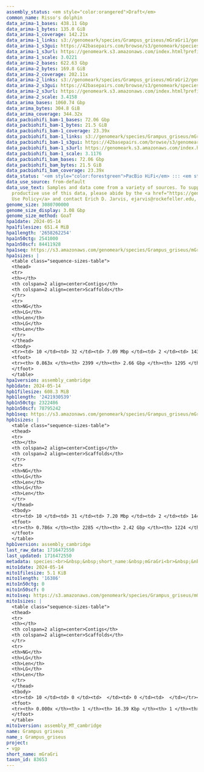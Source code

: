 ```yaml
---
assembly_status: <em style="color:orangered">Draft</em>
common_name: Risso's dolphin
data_arima-1_bases: 438.11 Gbp
data_arima-1_bytes: 135.0 GiB
data_arima-1_coverage: 142.21x
data_arima-1_links: s3://genomeark/species/Grampus_griseus/mGraGri1/genomic_data/arima/<br>
data_arima-1_s3gui: https://42basepairs.com/browse/s3/genomeark/species/Grampus_griseus/mGraGri1/genomic_data/arima/
data_arima-1_s3url: https://genomeark.s3.amazonaws.com/index.html?prefix=species/Grampus_griseus/mGraGri1/genomic_data/arima/
data_arima-1_scale: 3.0221
data_arima-2_bases: 622.63 Gbp
data_arima-2_bytes: 169.8 GiB
data_arima-2_coverage: 202.11x
data_arima-2_links: s3://genomeark/species/Grampus_griseus/mGraGri2/genomic_data/arima/<br>
data_arima-2_s3gui: https://42basepairs.com/browse/s3/genomeark/species/Grampus_griseus/mGraGri2/genomic_data/arima/
data_arima-2_s3url: https://genomeark.s3.amazonaws.com/index.html?prefix=species/Grampus_griseus/mGraGri2/genomic_data/arima/
data_arima-2_scale: 3.4158
data_arima_bases: 1060.74 Gbp
data_arima_bytes: 304.8 GiB
data_arima_coverage: 344.32x
data_pacbiohifi_bam-1_bases: 72.06 Gbp
data_pacbiohifi_bam-1_bytes: 21.5 GiB
data_pacbiohifi_bam-1_coverage: 23.39x
data_pacbiohifi_bam-1_links: s3://genomeark/species/Grampus_griseus/mGraGri1/genomic_data/pacbio_hifi/<br>
data_pacbiohifi_bam-1_s3gui: https://42basepairs.com/browse/s3/genomeark/species/Grampus_griseus/mGraGri1/genomic_data/pacbio_hifi/
data_pacbiohifi_bam-1_s3url: https://genomeark.s3.amazonaws.com/index.html?prefix=species/Grampus_griseus/mGraGri1/genomic_data/pacbio_hifi/
data_pacbiohifi_bam-1_scale: 3.1176
data_pacbiohifi_bam_bases: 72.06 Gbp
data_pacbiohifi_bam_bytes: 21.5 GiB
data_pacbiohifi_bam_coverage: 23.39x
data_status: '<em style="color:forestgreen">PacBio HiFi</em> ::: <em style="color:forestgreen">Arima</em>'
data_use_source: from-default
data_use_text: Samples and data come from a variety of sources. To support fair and
  productive use of this data, please abide by the <a href="https://genome10k.soe.ucsc.edu/data-use-policies/">Data
  Use Policy</a> and contact Erich D. Jarvis, ejarvis@rockefeller.edu, with any questions.
genome_size: 3080700000
genome_size_display: 3.08 Gbp
genome_size_method: GoaT
hpa1date: 2024-05-14
hpa1filesize: 651.4 MiB
hpa1length: '2658262254'
hpa1n50ctg: 2541000
hpa1n50scf: 84411928
hpa1seq: https://s3.amazonaws.com/genomeark/species/Grampus_griseus/mGraGri1/assembly_cambridge/mGraGri1.hap1.asm.20240514.fasta.gz
hpa1sizes: |
  <table class="sequence-sizes-table">
  <thead>
  <tr>
  <th></th>
  <th colspan=2 align=center>Contigs</th>
  <th colspan=2 align=center>Scaffolds</th>
  </tr>
  <tr>
  <th>NG</th>
  <th>LG</th>
  <th>Len</th>
  <th>LG</th>
  <th>Len</th>
  </tr>
  </thead>
  <tbody>
  <tr><td> 10 </td><td> 32 </td><td> 7.09 Mbp </td><td> 2 </td><td> 143.81 Mbp </td></tr><tr><td> 20 </td><td> 83 </td><td> 5.33 Mbp </td><td> 5 </td><td> 115.64 Mbp </td></tr><tr><td> 30 </td><td> 148 </td><td> 4.24 Mbp </td><td> 8 </td><td> 105.73 Mbp </td></tr><tr><td> 40 </td><td> 228 </td><td> 3.44 Mbp </td><td> 11 </td><td> 88.97 Mbp </td></tr><tr style="background-color:#cccccc;"><td> 50 </td><td> 333 </td><td style="background-color:#88ff88;"> 2.54 Mbp </td><td> 14 </td><td style="background-color:#88ff88;"> 84.41 Mbp </td></tr><tr><td> 60 </td><td> 475 </td><td> 1.81 Mbp </td><td> 19 </td><td> 58.78 Mbp </td></tr><tr><td> 70 </td><td> 685 </td><td> 1.16 Mbp </td><td> 25 </td><td> 37.70 Mbp </td></tr><tr><td> 80 </td><td> 1077 </td><td> 495.43 Kbp </td><td> 139 </td><td> 0.70 Mbp </td></tr><tr><td> 90 </td><td> 0 </td><td>  </td><td> 0 </td><td>  </td></tr><tr><td> 100 </td><td> 0 </td><td>  </td><td> 0 </td><td>  </td></tr></tbody>
  <tfoot>
  <tr><th> 0.863x </th><th> 2399 </th><th> 2.66 Gbp </th><th> 1295 </th><th> 2.66 Gbp </th></tr>
  </tfoot>
  </table>
hpa1version: assembly_cambridge
hpb1date: 2024-05-14
hpb1filesize: 608.3 MiB
hpb1length: '2421930539'
hpb1n50ctg: 2322486
hpb1n50scf: 78795242
hpb1seq: https://s3.amazonaws.com/genomeark/species/Grampus_griseus/mGraGri1/assembly_cambridge/mGraGri1.hap2.asm.20240514.fasta.gz
hpb1sizes: |
  <table class="sequence-sizes-table">
  <thead>
  <tr>
  <th></th>
  <th colspan=2 align=center>Contigs</th>
  <th colspan=2 align=center>Scaffolds</th>
  </tr>
  <tr>
  <th>NG</th>
  <th>LG</th>
  <th>Len</th>
  <th>LG</th>
  <th>Len</th>
  </tr>
  </thead>
  <tbody>
  <tr><td> 10 </td><td> 31 </td><td> 7.20 Mbp </td><td> 2 </td><td> 144.15 Mbp </td></tr><tr><td> 20 </td><td> 82 </td><td> 5.29 Mbp </td><td> 5 </td><td> 109.47 Mbp </td></tr><tr><td> 30 </td><td> 149 </td><td> 4.12 Mbp </td><td> 8 </td><td> 102.97 Mbp </td></tr><tr><td> 40 </td><td> 233 </td><td> 3.07 Mbp </td><td> 11 </td><td> 88.89 Mbp </td></tr><tr style="background-color:#cccccc;"><td> 50 </td><td> 349 </td><td style="background-color:#88ff88;"> 2.32 Mbp </td><td> 15 </td><td style="background-color:#88ff88;"> 78.80 Mbp </td></tr><tr><td> 60 </td><td> 509 </td><td> 1.58 Mbp </td><td> 20 </td><td> 50.25 Mbp </td></tr><tr><td> 70 </td><td> 772 </td><td> 0.81 Mbp </td><td> 28 </td><td> 27.39 Mbp </td></tr><tr><td> 80 </td><td> 0 </td><td>  </td><td> 0 </td><td>  </td></tr><tr><td> 90 </td><td> 0 </td><td>  </td><td> 0 </td><td>  </td></tr><tr><td> 100 </td><td> 0 </td><td>  </td><td> 0 </td><td>  </td></tr></tbody>
  <tfoot>
  <tr><th> 0.786x </th><th> 2285 </th><th> 2.42 Gbp </th><th> 1224 </th><th> 2.42 Gbp </th></tr>
  </tfoot>
  </table>
hpb1version: assembly_cambridge
last_raw_data: 1716472550
last_updated: 1716472550
metadata: species:<br>&nbsp;&nbsp;short_name:&nbsp;mGraGri<br>&nbsp;&nbsp;name:&nbsp;Grampus&nbsp;griseus<br>&nbsp;&nbsp;taxon_id:&nbsp;83653<br>&nbsp;&nbsp;common_name:&nbsp;Risso's&nbsp;dolphin<br>&nbsp;&nbsp;order:<br>&nbsp;&nbsp;&nbsp;&nbsp;name:&nbsp;Cetacea<br>&nbsp;&nbsp;family:<br>&nbsp;&nbsp;&nbsp;&nbsp;name:&nbsp;Delphinidae<br>&nbsp;&nbsp;individuals:<br>&nbsp;&nbsp;&nbsp;&nbsp;-&nbsp;short_name:&nbsp;mGraGri1<br>&nbsp;&nbsp;&nbsp;&nbsp;&nbsp;&nbsp;biosample_id:&nbsp;SAMEA111380541<br>&nbsp;&nbsp;&nbsp;&nbsp;&nbsp;&nbsp;sex:&nbsp;male<br>&nbsp;&nbsp;genome_size:&nbsp;3080700000<br>&nbsp;&nbsp;genome_size_method:&nbsp;GoaT<br>&nbsp;&nbsp;project:&nbsp;[&nbsp;vgp&nbsp;]<br>
mito1date: 2024-05-14
mito1filesize: 5.1 KiB
mito1length: '16386'
mito1n50ctg: 0
mito1n50scf: 0
mito1seq: https://s3.amazonaws.com/genomeark/species/Grampus_griseus/mGraGri1/assembly_MT_cambridge/mGraGri1.MT.20240514.fasta.gz
mito1sizes: |
  <table class="sequence-sizes-table">
  <thead>
  <tr>
  <th></th>
  <th colspan=2 align=center>Contigs</th>
  <th colspan=2 align=center>Scaffolds</th>
  </tr>
  <tr>
  <th>NG</th>
  <th>LG</th>
  <th>Len</th>
  <th>LG</th>
  <th>Len</th>
  </tr>
  </thead>
  <tbody>
  <tr><td> 10 </td><td> 0 </td><td>  </td><td> 0 </td><td>  </td></tr><tr><td> 20 </td><td> 0 </td><td>  </td><td> 0 </td><td>  </td></tr><tr><td> 30 </td><td> 0 </td><td>  </td><td> 0 </td><td>  </td></tr><tr><td> 40 </td><td> 0 </td><td>  </td><td> 0 </td><td>  </td></tr><tr style="background-color:#cccccc;"><td> 50 </td><td> 0 </td><td style="background-color:#ff8888;">  </td><td> 0 </td><td style="background-color:#ff8888;">  </td></tr><tr><td> 60 </td><td> 0 </td><td>  </td><td> 0 </td><td>  </td></tr><tr><td> 70 </td><td> 0 </td><td>  </td><td> 0 </td><td>  </td></tr><tr><td> 80 </td><td> 0 </td><td>  </td><td> 0 </td><td>  </td></tr><tr><td> 90 </td><td> 0 </td><td>  </td><td> 0 </td><td>  </td></tr><tr><td> 100 </td><td> 0 </td><td>  </td><td> 0 </td><td>  </td></tr></tbody>
  <tfoot>
  <tr><th> 0.000x </th><th> 1 </th><th> 16.39 Kbp </th><th> 1 </th><th> 16.39 Kbp </th></tr>
  </tfoot>
  </table>
mito1version: assembly_MT_cambridge
name: Grampus griseus
name_: Grampus_griseus
project:
- vgp
short_name: mGraGri
taxon_id: 83653
---
```

